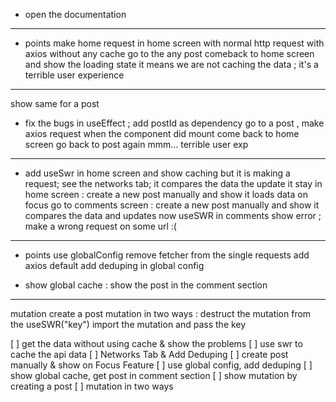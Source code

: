 - open the documentation

---

- points
  make home request in home screen with normal http request with axios without any cache
  go to the any post
  comeback to home screen and show the loading state
  it means we are not caching the data ; it's a terrible user experience

---

show same for a post

- fix the bugs in useEffect ; add postId as dependency
  go to a post , make axios request when the component did mount
  come back to home screen
  go back to post again
  mmm... terrible user exp

---

- add useSwr in home screen and show caching
  but it is making a request; see the networks tab; it compares the data the update it
  stay in home screen : create a new post manually and show it loads data on focus
  go to comments screen : create a new post manually and show it compares the data and updates
  now useSWR in comments
  show error ; make a wrong request on some url :(

---

- points
  use globalConfig
  remove fetcher from the single requests
  add axios default
  add deduping in global config

- show global cache : show the post in the comment section

---

mutation
create a post
mutation in two ways : destruct the mutation from the useSWR("key")
import the mutation and pass the key

[ ] get the data without using cache & show the problems
[ ] use swr to cache the api data
[ ] Networks Tab & Add Deduping
[ ] create post manually & show on Focus Feature
[ ] use global config, add deduping
[ ] show global cache, get post in comment section
[ ] show mutation by creating a post
[ ] mutation in two ways
